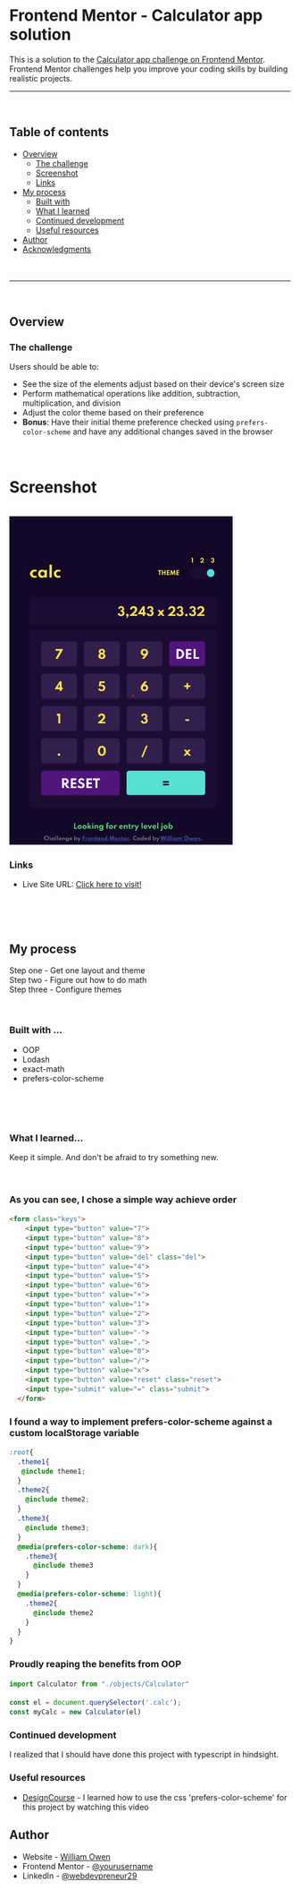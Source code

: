 # Frontend Mentor - Calculator app solution

This is a solution to the [Calculator app challenge on Frontend Mentor](https://www.frontendmentor.io/challenges/calculator-app-9lteq5N29). Frontend Mentor challenges help you improve your coding skills by building realistic projects. 

---
<br>

## Table of contents


  - [Overview](#overview)
    - [The challenge](#the-challenge)
    - [Screenshot](#screenshot)
    - [Links](#links)
  - [My process](#my-process)
    - [Built with](#built-with)
    - [What I learned](#what-i-learned)
    - [Continued development](#continued-development)
    - [Useful resources](#useful-resources)
  - [Author](#author)
  - [Acknowledgments](#acknowledgments)
<br><br><br>
---
<br>

## Overview

### The challenge

Users should be able to:

- See the size of the elements adjust based on their device's screen size
- Perform mathematical operations like addition, subtraction, multiplication, and division
- Adjust the color theme based on their preference
- **Bonus**: Have their initial theme preference checked using `prefers-color-scheme` and have any additional changes saved in the browser
<br><br><br>

# Screenshot

<br> 

<!-- ![img](./images/preview.png) -->
<img src="./images/preview.png" alt="drawing" width="400" />



### Links


- Live Site URL: [Click here to visit!](https://calculator-challenge-69907.web.app/)
  
<br><br><br>
## My process

Step one - Get one layout and theme<br>
Step two - Figure out how to do math<br>
Step three - Configure themes

<br>

### Built with ... 

- OOP
- Lodash
- exact-math
- prefers-color-scheme

<br><br><br>

### What I learned...

Keep it simple. And don't be afraid to try something new.
<br><br><br>

### As you can see, I chose a simple way achieve order
```html
<form class="keys">
    <input type="button" value="7">
    <input type="button" value="8">
    <input type="button" value="9">
    <input type="button" value="del" class="del">
    <input type="button" value="4">
    <input type="button" value="5">
    <input type="button" value="6">
    <input type="button" value="+">
    <input type="button" value="1">
    <input type="button" value="2">
    <input type="button" value="3">
    <input type="button" value="-">
    <input type="button" value=".">
    <input type="button" value="0">
    <input type="button" value="/">
    <input type="button" value="x">
    <input type="button" value="reset" class="reset">
    <input type="submit" value="=" class="submit">
  </form>
```

### I found a way to implement prefers-color-scheme against a custom localStorage variable

```css
:root{
  .theme1{
   @include theme1;
  }
  .theme2{
    @include theme2;
  }
  .theme3{
    @include theme3;
  }
  @media(prefers-color-scheme: dark){
    .theme3{
      @include theme3
    }
  }
  @media(prefers-color-scheme: light){
    .theme2{
      @include theme2
    }
  }
}
```

### Proudly reaping the benefits from OOP

```js
import Calculator from "./objects/Calculator"
 
const el = document.querySelector('.calc');
const myCalc = new Calculator(el)

```

### Continued development

I realized that I should have done this project with typescript in hindsight.

### Useful resources

- [DesignCourse](https://www.youtube.com/watch?v=kVKuH5H7nuA&t=236s) - I learned how to use the css 'prefers-color-scheme' for this project by watching this video 



## Author

- Website - [William Owen](https://web-dev-portfolio-react.web.app/)
- Frontend Mentor - [@yourusername](https://www.frontendmentor.io/profile/yourusername)
- LinkedIn - [@webdevpreneur29](https://www.linkedin.com/in/webdevpreneur29/)

